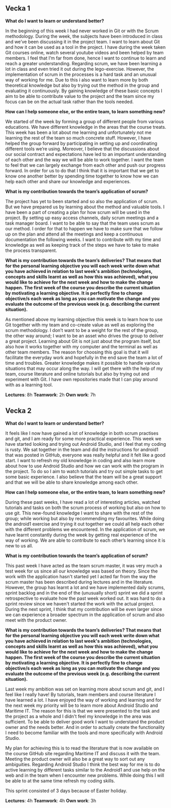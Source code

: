 ## Vecka 1 

**What do I want to learn or understand better?** 

In the beginning of this week I had never worked in Git or with the Scrum methodology. During the week, the subjects have been introduced in class and we’ve been discussing it in the project team. I want to learn about Git and how it can be used as a tool in the project. I have during the week taken Git courses online, watch several youtube videos and been helped by team members. I feel that I’m far from done, hence I want to continue to learn and reach a greater understanding. Regarding scrum, we have been learning a lot in class and even tried it out during the lego-exercise. However, the implementation of scrum in the processes is a hard task and an unusual way of working for me. Due to this i also want to learn more by both theoretical knowledge but also by trying out the method in the group and evaluating it continuously.  By gaining knowledge of these basic concepts I aim to be able to contribute value to the project and the team since my focus can be on the actual task rather than the tools needed. 

**How can I help someone else, or the entire team, to learn something new?** 

We started of the week by forming a group of different people from various educations. We have different knowledge in the areas that the course treats. This week has been a lot about me learning and unfortunately not me learning the rest of the team so much concrete stuff. However, I have helped the group forward by participating in setting up and coordinating different tools we’re using. Moreover, I believe that the discussions about our social contract and expectations have led to an important understanding of each other and the way we will be able to work together. I want the team to feel that we can largely exchange from each other and push our progress forward. In order for us to do that I think that it is important that we get to know one another better by spending time together to know how we can help each other and share our knowledge and experiences. 

**What is my contribution towards the team’s application of scrum?**

The project has yet to been started and so also the application of scrum. But we have prepared us by learning about the method and valuable tools. I have been a part of creating a plan for how scrum will be used in the project. By setting up easy access channels, daily scrum meetings and a task manager board. I want to be able to say that the team uses scrum as our method. I order for that to happen we have to make sure that we follow up on the plan and attend all the meetings and keep a continuous documentation the following weeks. I want to contribute with my time and knowledge as well as keeping track of the steps we have to take to make the process transparent. 

**What is my contribution towards the team’s deliveries? That means that for the personal learning objective you will each week write down what you have achieved in relation to last week's ambition (technologies, concepts and skills learnt as well as how this was achieved), what you would like to achieve for the next week and how to make the change happen. The first week of the course you describe the current situation by motivating a learning objective. It is perfectly fine to change objective/s each week as long as you can motivate the change and you evaluate the outcome of the previous week (e.g. describing the current situation).**

As mentioned above my learning objective this week is to learn how to use Git together with my team and co-create value as well as exploring the scrum methodology. I don’t want to be a weight for the rest of the group, the other way around; I want to be an asset who drives the group to deliver a great project. Learning about Git is not just about the program itself, but also how it works together with my computer and the terminal as well as other team members. The reason for choosing this goal is that it will facilitate the everyday work and hopefully in the end save the team a lot of time and troubles. Greater knowledge makes it possible to handle various situations that may occur along the way. I will get there with the help of my team, course literature and online tutorials but also by trying out and experiment with Git. I have own repositories made that I can play around with as a learning tool. 

**Lectures**: 8h
**Teamwork**: 2h
**Own work**: 7h

## Vecka 2 

**What do I want to learn or understand better?**

It feels like I now have gained a lot of knowledge in both scrum practises and git, and I am ready for some more practical experience. This week we have started looking and trying out Android Studio, and I feel that my coding is rusty. We sat together in the team and did the instructions for android1 that was posted in GitHub, everyone was really helpful and it felt like a good start. I want to refresh my old knowledge in coding and also learn more about how to use Android Studio and how we can work with the program in the project. To do so I aim to watch tutorials and try out simple tasks to get some basic experience. I also believe that the team will be a great support and that we will be able to share knowledge among each other. 
 
**How can I help someone else, or the entire team, to learn something new?**

During these past weeks, I have read a lot of interesting articles, watched tutorials and tasks on both the scrum process of working but also on how to use git. This new-found knowledge I want to share with the rest of the group; while working but also by recommending my favourites. While doing the android1 exercise and trying it out together we could all help each other with the different problems we encountered. In the application of scrum, we have learnt constantly during the week by getting real experience of the way of working. We are able to contribute to each other’s learning since it is new to us all. 
 
**What is my contribution towards the team’s application of scrum?**

This past week I have acted as the team scrum master, it was very much a test week for us since all our knowledge was based on theory. Since the work with the application hasn't started yet I acted far from the way the scrum master has been described during lectures and in the literature. However, the group has learnt a lot and we have implemented daily scrums, sprint backlog and in the end of the (unusually short) sprint we did a sprint retrospective to evaluate how the past week worked out. It was hard to do a sprint review since we haven't started the work with the actual project. During the next sprint, I think that my contribution will be even larger since we can experience a broader spectrum in the application of scrum and also meet with the product owner. 
 
**What is my contribution towards the team’s deliveries? That means that for the personal learning objective you will each week write down what you have achieved in relation to last week's ambition (technologies, concepts and skills learnt as well as how this was achieved), what you would like to achieve for the next week and how to make the change happen. The first week of the course you describe the current situation by motivating a learning objective. It is perfectly fine to change objective/s each week as long as you can motivate the change and you evaluate the outcome of the previous week (e.g. describing the current situation).**
 
Last week my ambition was set on learning more about scrum and git, and I feel like I really have! By tutorials, team members and course literature I have learned a lot. I have enjoyed the way of working and learning and for the next week my priority will be to learn more about Android Studio and Maritime IT. The reason for this is that we were presented to the task and the project as a whole and I didn't feel my knowledge in the area was sufficient. To be able to deliver good work I want to understand the product owner and the needs better. And in order to actually create the functionality I need to become familiar with the tools and more specifically with Android Studio. 
 
My plan for achieving this is to read the literature that is now available on the course GitHub site regarding Maritime IT and discuss it with the team. Meeting the product owner will also be a great way to sort out any ambiguities. Regarding Android Studio I think the best way for me is to do active learning by different tasks similar to the Android1 and use help on the web and in the team when I encounter new problems. While doing this I will be able to at the same time refresh my coding skills. 
 
This sprint consisted of 3 days because of Easter holiday. 

**Lectures**: 4h
**Teamwork**: 4h
**Own work**: 3h



 



